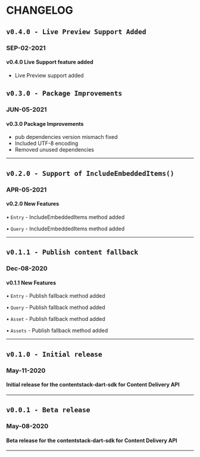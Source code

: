 # CHANGELOG

## `v0.4.0 - Live Preview Support Added`

### __SEP-02-2021__

#### v0.4.0 Live Support feature added

- Live Preview support added

## `v0.3.0 - Package Improvements`

### __JUN-05-2021__

#### v0.3.0 Package Improvements

- pub dependencies version mismach fixed
- Included UTF-8 encoding
- Removed unused dependencies

_______________________

## `v0.2.0 - Support of IncludeEmbeddedItems()`

### __APR-05-2021__

#### v0.2.0 New Features

• `Entry` - IncludeEmbeddedItems method added

• `Query` - IncludeEmbeddedItems method added

_______________________

## `v0.1.1 - Publish content fallback`

### __Dec-08-2020__

#### v0.1.1 New Features

• `Entry` - Publish fallback method added

• `Query` - Publish fallback method added

• `Asset` - Publish fallback method added

• `Assets` - Publish fallback method added

_______________________

## `v0.1.0 - Initial release`

### __May-11-2020__

#### Initial release for the contentstack-dart-sdk for Content Delivery API

_______________________

## `v0.0.1 - Beta release`

### __May-08-2020__

#### Beta release for the contentstack-dart-sdk for Content Delivery API

_______________________
